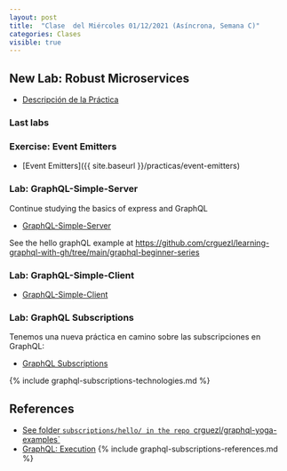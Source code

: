 ```yaml
---
layout: post
title:  "Clase  del Miércoles 01/12/2021 (Asíncrona, Semana C)"
categories: Clases
visible: true
---
```



## New Lab: Robust Microservices

* [Descripción de la Práctica]({{site.baseurl}}/practicas/robust-microservices)

### Last labs

### Exercise: Event Emitters

* [Event Emitters]({{ site.baseurl }}/practicas/event-emitters)


### Lab: GraphQL-Simple-Server

Continue studying the basics of express and GraphQL

* [GraphQL-Simple-Server]({{site.baseurl}}/practicas/graphql-simple-server/#resolvers)

See the hello graphQL example at <https://github.com/crguezl/learning-graphql-with-gh/tree/main/graphql-beginner-series>


### Lab: GraphQL-Simple-Client 

* [GraphQL-Simple-Client]({{site.baseurl}}/practicas/graphql-simple-client/)


### Lab: GraphQL Subscriptions

Tenemos una nueva práctica en camino sobre las subscripciones en GraphQL:

* [GraphQL Subscriptions]({{site.baseurl}}/practicas/graphql-subscriptions/)

{% include graphql-subscriptions-technologies.md %}

## References

* [See folder `subscriptions/hello/ in the repo `crguezl/graphql-yoga-examples`](https://github.com/crguezl/graphql-yoga-examples/blob/main/subscriptions/hello/index.js)
* [GraphQL: Execution](https://graphql.org/learn/execution/)
{% include graphql-subscriptions-references.md %}
